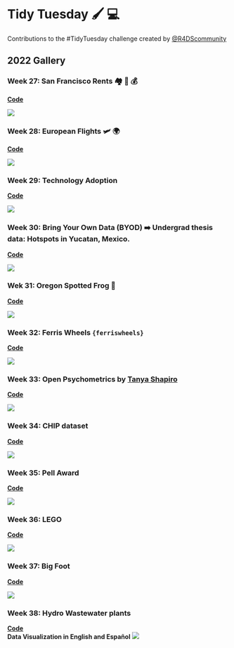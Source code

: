 # Tidy Tuesday 🖌️ 💻
Contributions to the #TidyTuesday challenge created by [@R4DScommunity](https://twitter.com/R4DScommunity)
## 2022 Gallery
### Week 27: San Francisco Rents 🏘️ 🌉 💰
[**Code**](https://github.com/isaacarroyov/tidy_tuesday_R/blob/main/scripts_2022/2022_week-27_san-francisco-rents.R)

![](./gallery_2022/2022_week-27_san-francisco-rents.png)

### Week 28: European Flights 🛩️ 🌍
[**Code**](https://github.com/isaacarroyov/tidy_tuesday_R/blob/main/scripts_2022/2022_week-28_european-flights.R)

![](./gallery_2022/2022_week-28_european-flights.png)

### Week 29: Technology Adoption
[**Code**](https://github.com/isaacarroyov/tidy_tuesday_R/blob/main/scripts_2022/2022_week-29_technology-adoption.R)

![](./gallery_2022/2022_week-29_technology-adoption.png)

### Week 30: Bring Your Own Data (BYOD) ➡️ Undergrad thesis data: Hotspots in Yucatan, Mexico.
[**Code**](https://github.com/isaacarroyov/tidy_tuesday_R/blob/main/scripts_2022/2022_week-30_byod.R)

![](./gallery_2022/2022_week-30_byod.png)

### Wek 31: Oregon Spotted Frog 🐸

[**Code**](https://github.com/isaacarroyov/tidy_tuesday_R/blob/main/scripts_2022/2022_week-31_frogs.R)

![](./gallery_2022/2022_week-31_frogs.png)

### Week 32: Ferris Wheels `{ferriswheels}`

[**Code**](https://github.com/isaacarroyov/tidy_tuesday_R/blob/main/scripts_2022/2022_week-32_ferris-wheels.R)

![](./gallery_2022/2022_week-32_ferris-wheels.png)

### Week 33: Open Psychometrics by [Tanya Shapiro](https://twitter.com/tanya_shapiro)

[**Code**](https://github.com/isaacarroyov/tidy_tuesday_R/blob/main/scripts_2022/2022_week-33_open-psychometrics.R)

![](./gallery_2022/2022_week-33_open-psychometrics.png)

### Week 34: CHIP dataset
[**Code**](https://github.com/isaacarroyov/tidy_tuesday_R/blob/main/scripts_2022/2022_week-34_chips.R)

![](./gallery_2022/2022_week-34_chips.png)

### Week 35: Pell Award
[**Code**](https://github.com/isaacarroyov/tidy_tuesday_R/blob/main/scripts_2022/2022_week-35_pell-award.R)

![](./gallery_2022/2022_week-35_pell-award.png)

### Week 36: LEGO
[**Code**](https://github.com/isaacarroyov/tidy_tuesday_R/blob/main/scripts_2022/2022_week-36_lego.R)

![](./gallery_2022/2022_week-36_lego.png)

### Week 37: Big Foot
[**Code**](https://github.com/isaacarroyov/tidy_tuesday_R/blob/main/scripts_2022/2022_week-37_bigfoot.R)


![](./gallery_2022/2022_week-37_bigfoot.png)

### Week 38: Hydro Wastewater plants
[**Code**](https://github.com/isaacarroyov/tidy_tuesday_R/blob/main/scripts_2022/2022_week-38_wastewater-plants.R)  
**Data Visualization in English and Español**
![](./gallery_2022/2022_week-38_hydro-wwtp_combined.png)